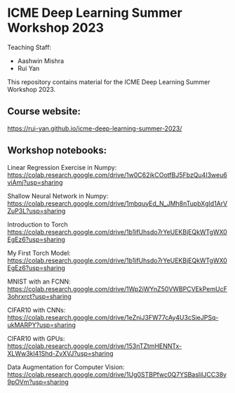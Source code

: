 # ICME Deep Learning Summer Workshop 2023


Teaching Staff:

- Aashwin Mishra
- Rui Yan

This repository contains material for the ICME Deep Learning Summer Workshop 2023.

## Course website:
https://rui-yan.github.io/icme-deep-learning-summer-2023/

## Workshop notebooks: 

Linear Regression Exercise in Numpy:
https://colab.research.google.com/drive/1w0C62ikCOotfBJ5FbzQu4I3weu6viAmj?usp=sharing

Shallow Neural Network in Numpy:
https://colab.research.google.com/drive/1mbquyEd_N_JMh8nTupbXgId1ArVZuP3L?usp=sharing

Introduction to Torch
https://colab.research.google.com/drive/1b1ifUhsdo7rYeUEKBjEQkWTgWX0EgEz6?usp=sharing

My First Torch Model:
https://colab.research.google.com/drive/1b1ifUhsdo7rYeUEKBjEQkWTgWX0EgEz6?usp=sharing

MNIST with an FCNN:
https://colab.research.google.com/drive/1Wp2jWYnZ50VWBPCVEkPemUcF3ohrxrct?usp=sharing

CIFAR10 with CNNs:
https://colab.research.google.com/drive/1eZniJ3FW77cAy4U3cSieJPSq-ukMARPY?usp=sharing

CIFAR10 with GPUs:
https://colab.research.google.com/drive/153nTZtmHENNTx-XLWw3kl41Shd-ZvXVJ?usp=sharing

Data Augmentation for Computer Vision:
https://colab.research.google.com/drive/1Ug0STBPfwc0Q7YSBasliIJCC38y9pOVm?usp=sharing

